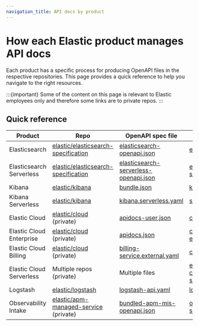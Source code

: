 ```yaml
---
navigation_title: API docs by product
---
```

# How each Elastic product manages API docs

Each product has a specific process for producing OpenAPI files in the respective repositories. This page provides a quick reference to help you navigate to the right resources.

:::{important}
Some of the content on this page is relevant to Elastic employees only and therefore some links are to private repos.
:::

## Quick reference

| Product | Repo | OpenAPI spec file | Live docs |
|---------|------------|---------------------|-----------|
| Elasticsearch | [elastic/elasticsearch-specification](https://github.com/elastic/elasticsearch-specification) | [elasticsearch-openapi.json](https://github.com/elastic/elasticsearch-specification/blob/main/output/openapi/elasticsearch-openapi.json) | [elasticsearch](https://www.elastic.co/docs/api/doc/elasticsearch) |
| Elasticsearch Serverless | [elastic/elasticsearch-specification](https://github.com/elastic/elasticsearch-specification) | [elasticsearch-serverless-openapi.json](https://github.com/elastic/elasticsearch-specification/blob/main/output/openapi/elasticsearch-serverless-openapi.json) | [elasticsearch-serverless](https://www.elastic.co/docs/api/doc/elasticsearch-serverless) |
| Kibana | [elastic/kibana](https://github.com/elastic/kibana/tree/main/oas_docs#kibana-api-reference-documentation) | [bundle.json](https://github.com/elastic/kibana/blob/main/oas_docs/bundle.json) | [kibana](https://www.elastic.co/docs/api/doc/kibana) |
| Kibana Serverless | [elastic/kibana](https://github.com/elastic/kibana/tree/main/oas_docs#kibana-api-reference-documentation) | [kibana.serverless.yaml](https://github.com/elastic/kibana/blob/main/oas_docs/output/kibana.serverless.yaml) | [serverless](https://www.elastic.co/docs/api/doc/serverless) |
| Elastic Cloud | [elastic/cloud](https://github.com/elastic/cloud) (private) | [apidocs-user.json](https://github.com/elastic/cloud/blob/master/scala-services/adminconsole/src/main/resources/apidocs-user.json) | [cloud](https://www.elastic.co/docs/api/doc/cloud) |
| Elastic Cloud Enterprise | [elastic/cloud](https://github.com/elastic/cloud) (private) | [apidocs.json](https://github.com/elastic/cloud/blob/master/scala-services/adminconsole/src/main/resources/apidocs.json) | [cloud-enterprise](https://www.elastic.co/docs/api/doc/cloud-enterprise) |
| Elastic Cloud Billing | [elastic/cloud](https://github.com/elastic/cloud) (private) | [billing-service.external.yaml](https://github.com/elastic/cloud/blob/master/python-services-v3/openapi/billing-service.external.yaml) | [cloud-billing](https://www.elastic.co/docs/api/doc/cloud-billing) |
| Elastic Cloud Serverless | Multiple repos (private) | Multiple files | [elastic-cloud-serverless](https://www.elastic.co/docs/api/doc/elastic-cloud-serverless) |
| Logstash | [elastic/logstash](https://github.com/elastic/logstash) | [logstash-api.yaml](https://github.com/elastic/logstash/blob/main/docs/static/spec/openapi/logstash-api.yaml) | [logstash](https://www.elastic.co/docs/api/doc/logstash) |
| Observability Intake | [elastic/apm-managed-service](https://github.com/elastic/apm-managed-service) (private) | [bundled-apm-mis-openapi.json](https://github.com/elastic/apm-managed-service/blob/main/docs/spec/openapi/bundled-apm-mis-openapi.json) | [observability-serverless](https://www.elastic.co/docs/api/doc/observability-serverless) |

